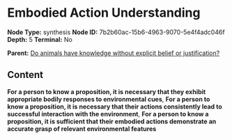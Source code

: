 # Embodied Action Understanding

**Node Type:** synthesis
**Node ID:** 7b2b60ac-15b6-4963-9070-5e4f4adc046f
**Depth:** 5
**Terminal:** No

**Parent:** [Do animals have knowledge without explicit belief or justification?](do-animals-have-knowledge-without-explicit-belief-or-justification-antithesis-e0569df5-7990-426d-8768-da80168125a6.md)

## Content

**For a person to know a proposition, it is necessary that they exhibit appropriate bodily responses to environmental cues**, **For a person to know a proposition, it is necessary that their actions consistently lead to successful interaction with the environment**, **For a person to know a proposition, it is sufficient that their embodied actions demonstrate an accurate grasp of relevant environmental features**
